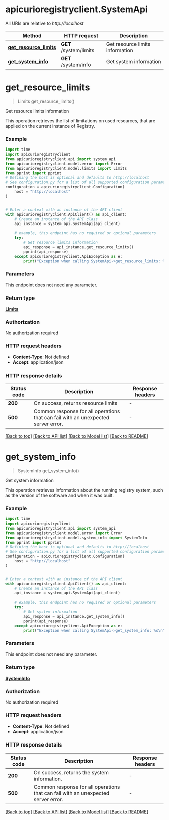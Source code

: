# apicurioregistryclient.SystemApi

All URIs are relative to *http://localhost*

Method | HTTP request | Description
------------- | ------------- | -------------
[**get_resource_limits**](SystemApi.md#get_resource_limits) | **GET** /system/limits | Get resource limits information
[**get_system_info**](SystemApi.md#get_system_info) | **GET** /system/info | Get system information


# **get_resource_limits**
> Limits get_resource_limits()

Get resource limits information

This operation retrieves the list of limitations on used resources, that are applied on the current instance of Registry.

### Example


```python
import time
import apicurioregistryclient
from apicurioregistryclient.api import system_api
from apicurioregistryclient.model.error import Error
from apicurioregistryclient.model.limits import Limits
from pprint import pprint
# Defining the host is optional and defaults to http://localhost
# See configuration.py for a list of all supported configuration parameters.
configuration = apicurioregistryclient.Configuration(
    host = "http://localhost"
)


# Enter a context with an instance of the API client
with apicurioregistryclient.ApiClient() as api_client:
    # Create an instance of the API class
    api_instance = system_api.SystemApi(api_client)

    # example, this endpoint has no required or optional parameters
    try:
        # Get resource limits information
        api_response = api_instance.get_resource_limits()
        pprint(api_response)
    except apicurioregistryclient.ApiException as e:
        print("Exception when calling SystemApi->get_resource_limits: %s\n" % e)
```


### Parameters
This endpoint does not need any parameter.

### Return type

[**Limits**](Limits.md)

### Authorization

No authorization required

### HTTP request headers

 - **Content-Type**: Not defined
 - **Accept**: application/json


### HTTP response details

| Status code | Description | Response headers |
|-------------|-------------|------------------|
**200** | On success, returns resource limits |  -  |
**500** | Common response for all operations that can fail with an unexpected server error. |  -  |

[[Back to top]](#) [[Back to API list]](../README.md#documentation-for-api-endpoints) [[Back to Model list]](../README.md#documentation-for-models) [[Back to README]](../README.md)

# **get_system_info**
> SystemInfo get_system_info()

Get system information

This operation retrieves information about the running registry system, such as the version of the software and when it was built.

### Example


```python
import time
import apicurioregistryclient
from apicurioregistryclient.api import system_api
from apicurioregistryclient.model.error import Error
from apicurioregistryclient.model.system_info import SystemInfo
from pprint import pprint
# Defining the host is optional and defaults to http://localhost
# See configuration.py for a list of all supported configuration parameters.
configuration = apicurioregistryclient.Configuration(
    host = "http://localhost"
)


# Enter a context with an instance of the API client
with apicurioregistryclient.ApiClient() as api_client:
    # Create an instance of the API class
    api_instance = system_api.SystemApi(api_client)

    # example, this endpoint has no required or optional parameters
    try:
        # Get system information
        api_response = api_instance.get_system_info()
        pprint(api_response)
    except apicurioregistryclient.ApiException as e:
        print("Exception when calling SystemApi->get_system_info: %s\n" % e)
```


### Parameters
This endpoint does not need any parameter.

### Return type

[**SystemInfo**](SystemInfo.md)

### Authorization

No authorization required

### HTTP request headers

 - **Content-Type**: Not defined
 - **Accept**: application/json


### HTTP response details

| Status code | Description | Response headers |
|-------------|-------------|------------------|
**200** | On success, returns the system information. |  -  |
**500** | Common response for all operations that can fail with an unexpected server error. |  -  |

[[Back to top]](#) [[Back to API list]](../README.md#documentation-for-api-endpoints) [[Back to Model list]](../README.md#documentation-for-models) [[Back to README]](../README.md)


